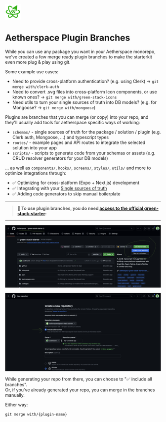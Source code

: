 <img src="/packages/@aetherspace/assets/AetherspaceLogo.svg" width="50" height="50" />

# Aetherspace Plugin Branches

While you can use any package you want in your Aetherspace monorepo, we've created a few merge ready plugin branches to make the starterkit even more plug & play using git.

Some example use cases:
- Need to provide cross-platform authentication? (e.g. using Clerk) -> `git merge with/clerk-auth`
- Need to convert .svg files into cross-platform Icon components, or use known ones? -> `git merge with/green-stack-icons`
- Need utils to turn your single sources of truth into DB models? (e.g. for Mongoose? -> `git merge with/mongoose`)

Plugins are branches that you can merge (or copy) into your repo, and they'll usually add tools for aetherspace specific ways of working:
- `schemas/` - single sources of truth for the package / solution / plugin (e.g. Clerk auth, Mongoose, ...) and typescript types
- `routes/` - example pages and API routes to integrate the selected solution into your app
- `scripts/` - scripts to generate code from your schemas or assets (e.g. CRUD resolver generators for your DB models)

... as well as `components/`, `hooks/`, `screens/`, `styles/`, `utils/` and more to optimize integrations through:
- ✅ Optimizing for cross-platform (Expo + Next.js) development
- ✅ Integrating with your [Single sources of truth](/packages/@aetherspace/schemas/README.md)
- ✅ Adding code generators to skip manual boilerplate

---
> **💚 To use plugin branches, you do need [access to the official green-stack-starter](https://github.com/sponsors/codinsonn):**
---

![GithubTemplateRepo.png](/.storybook/public/GithubTemplateRepo.png)

![GithubTemplateRepoWithPlugins.png](/.storybook/public/GithubTemplateRepoWithPlugins.png)

While generating your repo from there, you can choose to "✅ include all branches".  
Or, if you've already generated your repo, you can merge in the branches manually.

Either way:

```shell
git merge with/{plugin-name}
```
